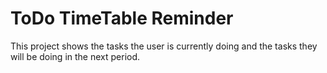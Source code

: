 # ToDo TimeTable Reminder
 This project shows the tasks the user is currently doing and the tasks they will be doing in the next period.
